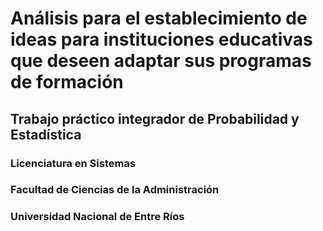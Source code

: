 # Análisis para el establecimiento de ideas para instituciones educativas que deseen adaptar sus programas de formación 

## Trabajo práctico integrador de Probabilidad y Estadística

### Licenciatura en Sistemas

### Facultad de Ciencias de la Administración

### Universidad Nacional de Entre Ríos
